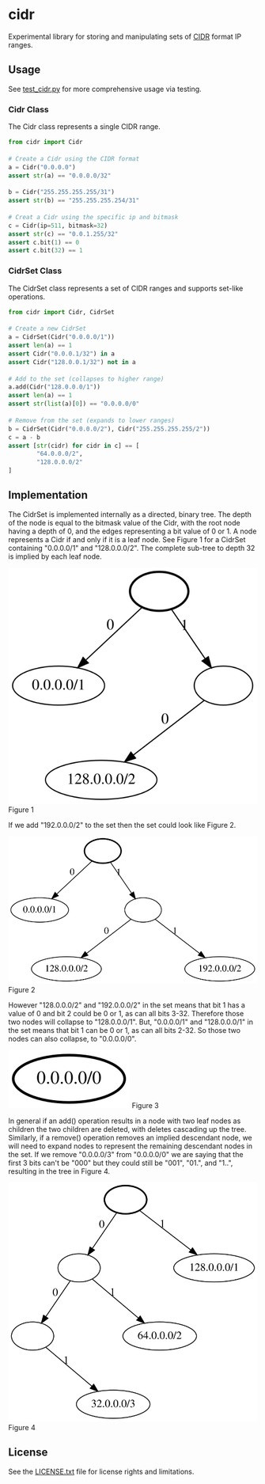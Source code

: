 # cidr

Experimental library for storing and manipulating sets of [CIDR](https://en.wikipedia.org/wiki/Classless_Inter-Domain_Routing) format IP ranges.

## Usage

See [test_cidr.py](test_cidr.py) for more comprehensive usage via testing.

### Cidr Class

The Cidr class represents a single CIDR range.

```python
from cidr import Cidr

# Create a Cidr using the CIDR format
a = Cidr("0.0.0.0")
assert str(a) == "0.0.0.0/32"

b = Cidr("255.255.255.255/31")
assert str(b) == "255.255.255.254/31"

# Creat a Cidr using the specific ip and bitmask
c = Cidr(ip=511, bitmask=32)
assert str(c) == "0.0.1.255/32"
assert c.bit(1) == 0
assert c.bit(32) == 1
```

### CidrSet Class

The CidrSet class represents a set of CIDR ranges and supports set-like operations.

```python
from cidr import Cidr, CidrSet

# Create a new CidrSet
a = CidrSet(Cidr("0.0.0.0/1"))
assert len(a) == 1
assert Cidr("0.0.0.1/32") in a
assert Cidr("128.0.0.1/32") not in a

# Add to the set (collapses to higher range)
a.add(Cidr("128.0.0.0/1"))
assert len(a) == 1
assert str(list(a)[0]) == "0.0.0.0/0"

# Remove from the set (expands to lower ranges)
b = CidrSet(Cidr("0.0.0.0/2"), Cidr("255.255.255.255/2"))
c = a - b
assert [str(cidr) for cidr in c] == [
        "64.0.0.0/2",
        "128.0.0.0/2"
]
```

## Implementation

The CidrSet is implemented internally as a directed, binary tree. The depth of the node is equal to the bitmask value of the Cidr, with the root node having a depth of 0, and the edges representing a bit value of 0 or 1. A node represents a Cidr if and only if it is a leaf node. See Figure 1 for a CidrSet containing "0.0.0.0/1" and "128.0.0.0/2". The complete sub-tree to depth 32 is implied by each leaf node.

![Figure 1](doc/fig1.svg) Figure 1

If we add "192.0.0.0/2" to the set then the set could look like Figure 2.

![Figure 2](doc/fig2.svg) Figure 2

However "128.0.0.0/2" and "192.0.0.0/2" in the set means that bit 1 has a value of 0 and bit 2 could be 0 or 1, as can all bits 3-32.  Therefore those two nodes will collapse to "128.0.0.0/1".  But, "0.0.0.0/1" and "128.0.0.0/1" in the set means that bit 1 can be 0 or 1, as can all bits 2-32.  So those two nodes can also collapse, to "0.0.0.0/0".

![Figure 3](doc/fig3.svg) Figure 3

In general if an add() operation results in a node with two leaf nodes as children the two children are deleted, with deletes cascading up the tree.  Similarly, if a remove() operation removes an implied descendant node, we will need to expand nodes to represent the remaining descendant nodes in the set.  If we remove "0.0.0.0/3" from "0.0.0.0/0" we are saying that the first 3 bits can't be "000" but they could still be "001", "01.", and "1..", resulting in the tree in Figure 4.

![Figure 4](doc/fig4.svg) Figure 4

## License

See the [LICENSE.txt](LICENSE.txt) file for license rights and limitations.
